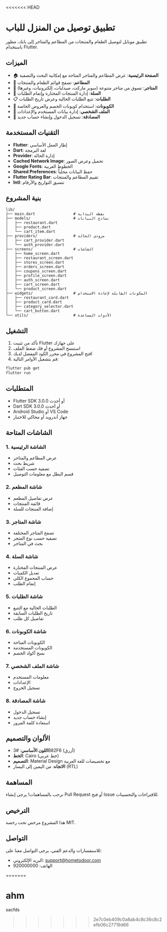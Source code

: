 <<<<<<< HEAD
# تطبيق توصيل من المنزل للباب

تطبيق موبايل لتوصيل الطعام والمنتجات من المطاعم والمتاجر إلى بابك، مطور باستخدام Flutter.

## الميزات

- 🏠 **الصفحة الرئيسية**: عرض المطاعم والمتاجر المتاحة مع إمكانية البحث والتصفية
- 🍕 **المطاعم**: تصفح قوائم الطعام والمنتجات
- 🏪 **المتاجر**: تسوق من متاجر متنوعة (سوبر ماركت، صيدليات، إلكترونيات، وغيرها)
- 🛒 **السلة**: إدارة المنتجات المختارة وإتمام الطلبات
- 📋 **الطلبات**: تتبع الطلبات الحالية وعرض تاريخ الطلبات
- 🎫 **الكوبونات**: استخدام كوبونات الخصم والعروض الخاصة
- 👤 **الملف الشخصي**: إدارة بيانات المستخدم والإعدادات
- 🔐 **المصادقة**: تسجيل الدخول وإنشاء حساب جديد

## التقنيات المستخدمة

- **Flutter**: إطار العمل الأساسي
- **Dart**: لغة البرمجة
- **Provider**: إدارة الحالة
- **Cached Network Image**: تحميل وعرض الصور
- **Google Fonts**: الخطوط العربية
- **Shared Preferences**: حفظ البيانات محلياً
- **Flutter Rating Bar**: تقييم المطاعم والمنتجات
- **Intl**: تنسيق التواريخ والأرقام

## بنية المشروع

```
lib/
├── main.dart                 # نقطة البداية
├── models/                   # نماذج البيانات
│   ├── restaurant.dart
│   ├── product.dart
│   └── cart_item.dart
├── providers/                # مزودي الحالة
│   ├── cart_provider.dart
│   └── auth_provider.dart
├── screens/                  # الشاشات
│   ├── home_screen.dart
│   ├── restaurant_screen.dart
│   ├── stores_screen.dart
│   ├── orders_screen.dart
│   ├── coupons_screen.dart
│   ├── profile_screen.dart
│   ├── auth_screen.dart
│   ├── cart_screen.dart
│   └── product_screen.dart
├── widgets/                  # المكونات القابلة لإعادة الاستخدام
│   ├── restaurant_card.dart
│   ├── product_card.dart
│   ├── category_selector.dart
│   └── cart_button.dart
└── utils/                    # الأدوات المساعدة
```

## التشغيل

1. تأكد من تثبيت Flutter على جهازك
2. استنسخ المشروع أو فك ضغط الملف
3. افتح المشروع في محرر الكود المفضل لديك
4. قم بتشغيل الأوامر التالية:

```bash
flutter pub get
flutter run
```

## المتطلبات

- Flutter SDK 3.0.0 أو أحدث
- Dart SDK 3.0.0 أو أحدث
- Android Studio أو VS Code
- جهاز أندرويد أو محاكي للاختبار

## الشاشات المتاحة

### 1. الشاشة الرئيسية
- عرض المطاعم والمتاجر
- شريط بحث
- تصفية حسب الفئات
- قسم البطل مع معلومات التوصيل

### 2. شاشة المطعم
- عرض تفاصيل المطعم
- قائمة المنتجات
- إضافة المنتجات للسلة

### 3. شاشة المتاجر
- تصفح المتاجر المختلفة
- تصفية حسب نوع المتجر
- بحث في المتاجر

### 4. شاشة السلة
- عرض المنتجات المختارة
- تعديل الكميات
- حساب المجموع الكلي
- إتمام الطلب

### 5. شاشة الطلبات
- الطلبات الحالية مع التتبع
- تاريخ الطلبات السابقة
- تفاصيل كل طلب

### 6. شاشة الكوبونات
- الكوبونات المتاحة
- الكوبونات المستخدمة
- نسخ أكواد الخصم

### 7. شاشة الملف الشخصي
- معلومات المستخدم
- الإعدادات
- تسجيل الخروج

### 8. شاشة المصادقة
- تسجيل الدخول
- إنشاء حساب جديد
- استعادة كلمة المرور

## الألوان والتصميم

- **اللون الأساسي**: #3B82F6 (أزرق)
- **الخط**: Cairo (خط عربي)
- **التصميم**: Material Design مع تخصيصات للغة العربية
- **الاتجاه**: من اليمين إلى اليسار (RTL)

## المساهمة

نرحب بالمساهمات! يرجى إنشاء Pull Request أو فتح Issue للاقتراحات والتحسينات.

## الترخيص

هذا المشروع مرخص تحت رخصة MIT.

## التواصل

للاستفسارات والدعم الفني، يرجى التواصل معنا على:
- البريد الإلكتروني: support@hometodoor.com
- الهاتف: 920000000

=======
# ahm
sacfds
>>>>>>> 2e7c0eb409c0a8ab4c8c36c8c2efb06c27719d66

